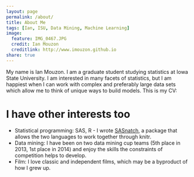 ```yaml
---
layout: page
permalink: /about/
title: About Me
tags: [Ian, ISU, Data Mining, Machine Learning]
image:
  feature: IMG_0467.JPG
  credit: Ian Mouzon
  creditlink: http://www.imouzon.github.io
share: true
---
```


My name is Ian Mouzon. I am a graduate student studying statistics at Iowa State University. 
I am interested in many facets of statistics, but I am happiest when I can work with complex and preferably large data sets which allow me to think of unique ways to build models. This is my CV: 

<object data="../mouzon_cv-2015.pdf" type="application/pdf" width="100%" height="100%">

# I have other interests too
* Statistical programming: SAS, R - I wrote [SASnatch](https://github.com/imouzon/SASnatch), 
  a package that allows the two languages to work together through knitr.
* Data mining: I have been on two data mining cup teams (5th place in 2013, 
  1st place in 2014) and enjoy the skills the constraints of competition 
  helps to develop.
* Film: I love classic and independent films, which may be a byproduct of how I grew up.
